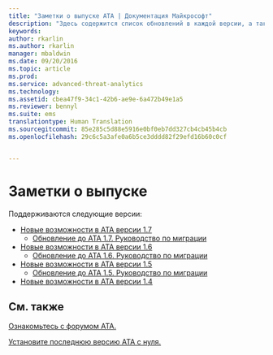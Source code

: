 ```yaml
---
title: "Заметки о выпуске ATA | Документация Майкрософт"
description: "Здесь содержится список обновлений в каждой версии, а также приведены известные проблемы и руководства по миграции"
keywords: 
author: rkarlin
ms.author: rkarlin
manager: mbaldwin
ms.date: 09/20/2016
ms.topic: article
ms.prod: 
ms.service: advanced-threat-analytics
ms.technology: 
ms.assetid: cbea47f9-34c1-42b6-ae9e-6a472b49e1a5
ms.reviewer: bennyl
ms.suite: ems
translationtype: Human Translation
ms.sourcegitcommit: 85e285c5d88e5916e0bf0eb7dd327cb4cb45b4cb
ms.openlocfilehash: 29c6c5a3afe0a6b5ce3dddd82f29efd16b60c0cf


---
```


# <a name="release-notes"></a>Заметки о выпуске
Поддерживаются следующие версии:

- [Новые возможности в ATA версии 1.7](whats-new-version-1.7.md)
   - [Обновление до ATA 1.7. Руководство по миграции](/advanced-threat-analytics/understand-explore/ata-update-1.7-migration-guide)
- [Новые возможности в ATA версии 1.6](whats-new-version-1.6.md)
   - [Обновление до ATA 1.6. Руководство по миграции](/advanced-threat-analytics/understand-explore/ata-update-1.6-migration-guide)
- [Новые возможности в ATA версии 1.5](whats-new-version-1.5.md)
   - [Обновление до ATA 1.5. Руководство по миграции](/advanced-threat-analytics/understand-explore/ata-update-1.5-migration-guide)
- [Новые возможности в ATA версии 1.4](whats-new-version-1.4.md)

## <a name="see-also"></a>См. также
[Ознакомьтесь с форумом ATA.](https://social.technet.microsoft.com/Forums/security/home?forum=mata)

[Установите последнюю версию ATA с нуля.](/advanced-threat-analytics/deploy-use/install-ata)



<!--HONumber=Jan17_HO1-->


